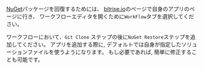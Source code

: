 [NuGet](https://www.nuget.org/)パッケージを回復するためには、
[bitrise.io](https://www.bitrise.io)のページで自身のアプリのページに行き、
ワークフローエディタを開くために`WorkFlow`タブを選択してください。

ワークフローにおいて、`Git Clone` ステップの後に`NuGet Restore`ステップを追加してください。
アプリを追加する際に, デフォルトでは自身が指定したソリューションファイルを使うようになります。
もし必要であれば, 簡単に修正することも可能です。
